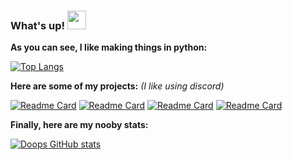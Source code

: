 ### What's up! <img src="https://raw.githubusercontent.com/MartinHeinz/MartinHeinz/master/wave.gif" width="30px">

**As you can see, I like making things in python:**

[![Top Langs](https://github-readme-stats.vercel.app/api/top-langs/?username=expIoits&show_icons=true&theme=radical)](https://github.com/anuraghazra/github-readme-stats) 

**Here are some of my projects:**  *(I like using discord)*

[![Readme Card](https://github-readme-stats.vercel.app/api/pin/?username=expIoits&repo=discord-ddos-bot&show_icons=true&theme=radical)](https://github.com/expIoits/discord-ddos-bot)
[![Readme Card](https://github-readme-stats.vercel.app/api/pin/?username=expIoits&repo=discord-webhook-spammer&show_icons=true&theme=radical)](https://github.com/expIoits/discord-webhook-spammer)
[![Readme Card](https://github-readme-stats.vercel.app/api/pin/?username=expIoits&repo=chrome-data-grabber&show_icons=true&theme=radical)](https://github.com/expIoits/chrome-data-grabber)
[![Readme Card](https://github-readme-stats.vercel.app/api/pin/?username=expIoits&repo=discord-bot-rat&show_icons=true&theme=radical)](https://github.com/expIoits/discord-bot-rat)

**Finally, here are my nooby stats:**

[![Doops GitHub stats](https://github-readme-stats.vercel.app/api?username=expIoits&theme=radical)](https://github.com/expIoits/discord-ddos-bot)



